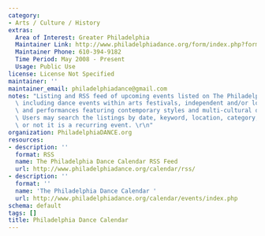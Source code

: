 ```yaml
---
category:
- Arts / Culture / History
extras:
  Area of Interest: Greater Philadelphia
  Maintainer Link: http://www.philadelphiadance.org/form/index.php?form=fm_ad033
  Maintainer Phone: 610-394-9182
  Time Period: May 2008 - Present
  Usage: Public Use
license: License Not Specified
maintainer: ''
maintainer_email: philadelphiadance@gmail.com
notes: "Listing and RSS feed of upcoming events listed on The Philadelphia Dance Calendar\
  \ including dance events within arts festivals, independent and/or local productions,\
  \ and performances featuring contemporary styles and multi-cultural dance traditions.\
  \ Users may search the listings by date, keyword, location, category, and whether\
  \ or not it is a recurring event. \r\n"
organization: PhiladelphiaDANCE.org
resources:
- description: ''
  format: RSS
  name: The Philadelphia Dance Calendar RSS Feed
  url: http://www.philadelphiadance.org/calendar/rss/
- description: ''
  format: ''
  name: 'The Philadelphia Dance Calendar '
  url: http://www.philadelphiadance.org/calendar/events/index.php
schema: default
tags: []
title: Philadelphia Dance Calendar
---
```

